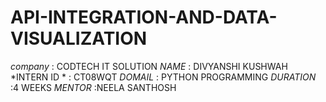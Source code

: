 # API-INTEGRATION-AND-DATA-VISUALIZATION
*company* : CODTECH IT SOLUTION
*NAME* : DIVYANSHI KUSHWAH
*INTERN ID * : CT08WQT
*DOMAIL* : PYTHON PROGRAMMING
*DURATION* :4 WEEKS
*MENTOR* :NEELA SANTHOSH
